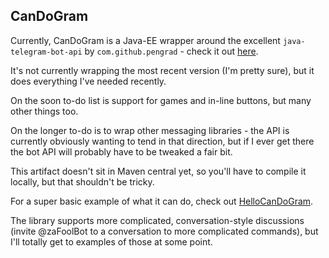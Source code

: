 CanDoGram
---------

Currently, CanDoGram is a Java-EE wrapper around the excellent `java-telegram-bot-api` by `com.github.pengrad` - check it out [here](https://github.com/pengrad/java-telegram-bot-api).

It's not currently wrapping the most recent version (I'm pretty sure), but it does everything I've needed recently.

On the soon to-do list is support for games and in-line buttons, but many other things too.

On the longer to-do is to wrap other messaging libraries - the API is currently obviously wanting to tend in that direction,
but if I ever get there the bot API will probably have to be tweaked a fair bit.

This artifact doesn't sit in Maven central yet, so you'll have to compile it locally, but that shouldn't be tricky.

For a super basic example of what it can do, check out [HelloCanDoGram](https://github.com/EvanKnowles/HelloCanDoGram). 

The library supports more complicated, conversation-style discussions (invite @zaFoolBot to a conversation to more complicated commands), 
but I'll totally get to examples of those at some point.